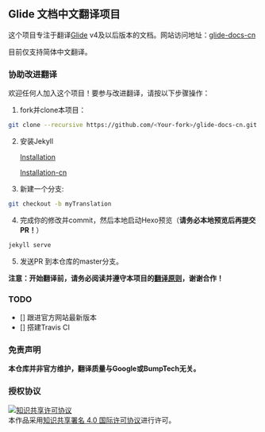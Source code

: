 ## Glide 文档中文翻译项目

这个项目专注于翻译[Glide](https://github.com/bumptech/glide) v4及以后版本的文档。网站访问地址：[glide-docs-cn](https://muyangmin.github.io/glide-docs-cn)

目前仅支持简体中文翻译。

### 协助改进翻译
欢迎任何人加入这个项目！要参与改进翻译，请按以下步骤操作：
1. fork并clone本项目：
```bash
git clone --recursive https://github.com/<Your-fork>/glide-docs-cn.git
```
2. 安装Jekyll

   [Installation](https://jekyllrb.com/docs/installation/)

   [Installation-cn](http://jekyllcn.com/docs/installation/)

3. 新建一个分支:
```bash
git checkout -b myTranslation
```
4. 完成你的修改并commit，然后本地启动Hexo预览（**请务必本地预览后再提交PR！**）
```bash
jekyll serve
```
5. 发送PR 到本仓库的master分支。

**注意：开始翻译前，请务必阅读并遵守本项目的[翻译原则](./PRINCIPLES.md)，谢谢合作！**

### TODO

- [] 跟进官方网站最新版本
- [] 搭建Travis CI

### 免责声明
**本仓库并非官方维护，翻译质量与Google或BumpTech无关。**

### 授权协议
<a rel="license" href="http://creativecommons.org/licenses/by/4.0/"><img alt="知识共享许可协议" style="border-width:0" src="https://i.creativecommons.org/l/by/4.0/88x31.png" /></a><br />本作品采用<a rel="license" href="http://creativecommons.org/licenses/by/4.0/">知识共享署名 4.0 国际许可协议</a>进行许可。